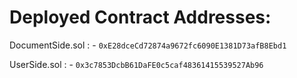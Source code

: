 # Deployed Contract Addresses: 
DocumentSide.sol : - ```0xE28dceCd72874a9672fc6090E1381D73afB8Ebd1```



UserSide.sol : - ```0x3c7853DcbB61DaFE0c5caf48361415539527Ab96```
